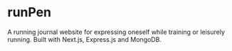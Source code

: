 # runPen
A running journal website for expressing oneself while training or leisurely running. Built with Next.js, Express.js and MongoDB.
